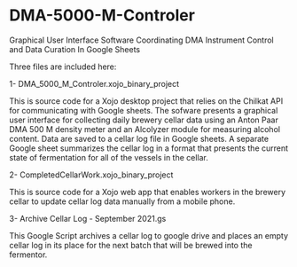 # DMA-5000-M-Controler
Graphical User Interface Software Coordinating DMA Instrument Control and Data Curation In Google Sheets

Three files are included here:

1- DMA_5000_M_Controler.xojo_binary_project

This is source code for a Xojo desktop project that relies on the Chilkat API for communicating with Google sheets.  The sofware presents a graphical user interface for collecting daily brewery cellar data using an Anton Paar DMA 500 M density meter and an Alcolyzer module for measuring alcohol content.  Data are saved to a cellar log file in Google sheets. A separate Google sheet summarizes the cellar log in a format that presents the current state of fermentation for all of the vessels in the cellar.


2- CompletedCellarWork.xojo_binary_project

This is source code for a Xojo web app that enables workers in the brewery cellar to update cellar log data manually from a mobile phone.


3- Archive Cellar Log - September 2021.gs

This Google Script archives a cellar log to google drive and places an empty cellar log in its place for the next batch that will be brewed into the fermentor.
